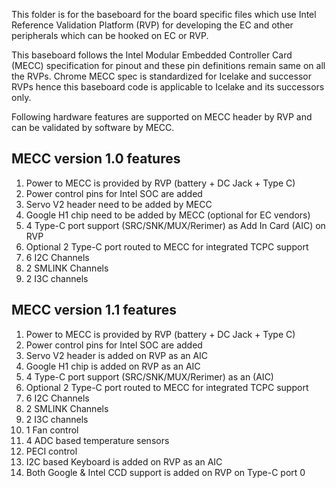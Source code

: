 This folder is for the baseboard for the board specific files which use Intel
Reference Validation Platform (RVP) for developing the EC and other peripherals
which can be hooked on EC or RVP.

This baseboard follows the Intel Modular Embedded Controller Card (MECC)
specification for pinout and these pin definitions remain same on all the RVPs.
Chrome MECC spec is standardized for Icelake and successor RVPs hence this
baseboard code is applicable to Icelake and its successors only.

Following hardware features are supported on MECC header by RVP and can be
validated by software by MECC.

## MECC version 1.0 features

1.  Power to MECC is provided by RVP (battery + DC Jack + Type C)
2.  Power control pins for Intel SOC are added
3.  Servo V2 header need to be added by MECC
4.  Google H1 chip need to be added by MECC (optional for EC vendors)
5.  4 Type-C port support (SRC/SNK/MUX/Rerimer) as Add In Card (AIC) on
    RVP
6.  Optional 2 Type-C port routed to MECC for integrated TCPC support
7.  6 I2C Channels
8.  2 SMLINK Channels
9.  2 I3C channels

## MECC version 1.1 features

1.  Power to MECC is provided by RVP (battery + DC Jack + Type C)
2.  Power control pins for Intel SOC are added
3.  Servo V2 header is added on RVP as an AIC
4.  Google H1 chip is added on RVP as an AIC
5.  4 Type-C port support (SRC/SNK/MUX/Rerimer) as an (AIC)
6.  Optional 2 Type-C port routed to MECC for integrated TCPC support
7.  6 I2C Channels
8.  2 SMLINK Channels
9.  2 I3C channels
10. 1 Fan control
11. 4 ADC based temperature sensors
12. PECI control
13. I2C based Keyboard is added on RVP as an AIC
14. Both Google & Intel CCD support is added on RVP on Type-C port 0
